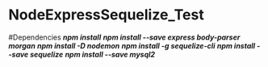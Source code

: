 # NodeExpressSequelize_Test

#Dependencies
***npm install***
***npm install --save express body-parser morgan***
***npm install -D nodemon***
***npm install -g sequelize-cli***
***npm install --save sequelize***
***npm install --save mysql2***
